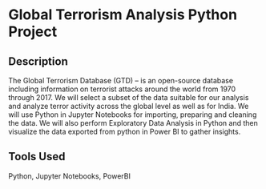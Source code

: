 <h1>Global Terrorism Analysis Python Project</h1>

 </h2>

<h2>Description</h2>
The  Global Terrorism Database (GTD) – is an open-source database including information on terrorist attacks around the world from 1970 through 2017.
We will select a subset of the data suitable for our analysis and analyze terror activity across the global level as well as for India.
We will use Python in Jupyter Notebooks for importing, preparing and cleaning the data.
We will also perform Exploratory Data Analysis in Python and then visualize the data exported from python in Power BI to gather insights.

<h2>Tools Used</h2>

Python, Jupyter Notebooks, PowerBI

